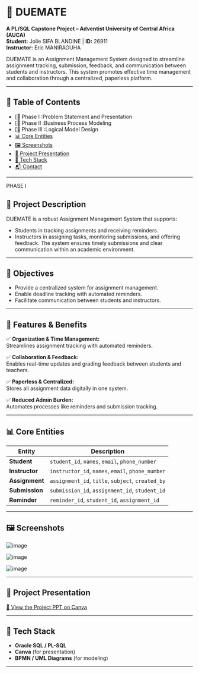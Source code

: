 # 📘 DUEMATE

**A PL/SQL Capstone Project – Adventist University of Central Africa (AUCA)**  
**Student:** Jolie SIFA BLANDINE | **ID:** 26911  
**Instructor:** Eric MANIRAGUHA

DUEMATE is an Assignment Management System designed to streamline assignment tracking, submission, feedback, and communication between students and instructors. This system promotes effective time management and collaboration through a centralized, paperless platform.

---

## 📑 Table of Contents

- [📌 Phase I :Problem Statement and Presentation
- [🎯 Phase II :Business Process Modeling 
- [🚀 Phase III :Logical Model Design
- [📊 Core Entities](#-core-entities)
- [🖼️ Screenshots](#-screenshots)
- [🔗 Project Presentation](#-project-presentation)
- [🧱 Tech Stack](#-tech-stack)
- [📬 Contact](#-contact)

---
PHASE I

## 📌 Project Description

DUEMATE is a robust Assignment Management System that supports:
- Students in tracking assignments and receiving reminders.
- Instructors in assigning tasks, monitoring submissions, and offering feedback.
The system ensures timely submissions and clear communication within an academic environment.

---

## 🎯 Objectives

- Provide a centralized system for assignment management.
- Enable deadline tracking with automated reminders.
- Facilitate communication between students and instructors.

---

## 🚀 Features & Benefits

✅ **Organization & Time Management:**  
Streamlines assignment tracking with automated reminders.

✅ **Collaboration & Feedback:**  
Enables real-time updates and grading feedback between students and teachers.

✅ **Paperless & Centralized:**  
Stores all assignment data digitally in one system.

✅ **Reduced Admin Burden:**  
Automates processes like reminders and submission tracking.

---

## 📊 Core Entities

| Entity     | Description |
|------------|-------------|
| **Student**   | `student_id`, `names`, `email`, `phone_number` |
| **Instructor** | `instructor_id`, `names`, `email`, `phone_number` |
| **Assignment** | `assignment_id`, `title`, `subject`, `created_by` |
| **Submission** | `submission_id`, `assignment_id`, `student_id` |
| **Reminder**   | `reminder_id`, `student_id`, `assignment_id` |

---

## 🖼️ Screenshots

![image](https://github.com/user-attachments/assets/d6ebc9ba-1481-4253-882a-07cffa80be2e)


![image](https://github.com/user-attachments/assets/3e40b24d-ed95-4a4f-b486-64be085cf71e)


![image](https://github.com/user-attachments/assets/4fcf1151-0bbd-4d65-9421-0f7403d6a4bf)

---

## 🔗 Project Presentation

[📂 View the Project PPT on Canva](https://www.canva.com/design/DAGi1ak1YMI/m88EmfPKy2lKwC6yI1dMLQ/view?utm_content=DAGi1ak1YMI&utm_campaign=designshare&utm_medium=link2&utm_source=uniquelinks&utlId=h4cff667f44)

---

## 🧱 Tech Stack

- **Oracle SQL / PL-SQL**
- **Canva** (for presentation)
- **BPMN / UML Diagrams** (for modeling)
  

---



